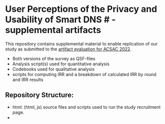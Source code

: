 # User Perceptions of the Privacy and Usability of Smart DNS # -supplemental artifacts
This repository contains supplemental material to enable replication of our study as submitted to the [artifact evaluation for ACSAC 2022](https://www.acsac.org/2022/submissions/papers/artifacts/).


* Both versions of the survey as QSF-files
* Analysis script(s) used for quantitative analysis
* Codebooks used for qualitative analysis
* scripts for computing IRR and a breakdown of calculated IRR by round and IRR results

## Repository Structure:
* html: (html, js) source files and scripts used to run the study recruitment page. 
*  






